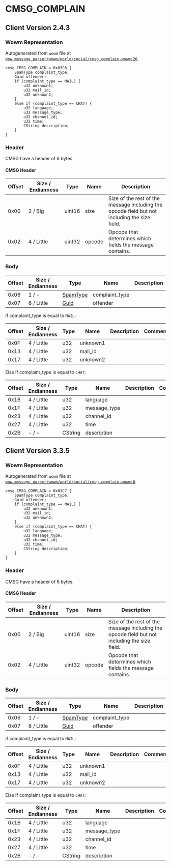 # CMSG_COMPLAIN

## Client Version 2.4.3

### Wowm Representation

Autogenerated from `wowm` file at [`wow_message_parser/wowm/world/social/cmsg_complain.wowm:26`](https://github.com/gtker/wow_messages/tree/main/wow_message_parser/wowm/world/social/cmsg_complain.wowm#L26).
```rust,ignore
cmsg CMSG_COMPLAIN = 0x03C6 {
    SpamType complaint_type;
    Guid offender;
    if (complaint_type == MAIL) {
        u32 unknown1;
        u32 mail_id;
        u32 unknown2;
    }
    else if (complaint_type == CHAT) {
        u32 language;
        u32 message_type;
        u32 channel_id;
        u32 time;
        CString description;
    }
}
```
### Header

CMSG have a header of 6 bytes.

#### CMSG Header

| Offset | Size / Endianness | Type   | Name   | Description |
| ------ | ----------------- | ------ | ------ | ----------- |
| 0x00   | 2 / Big           | uint16 | size   | Size of the rest of the message including the opcode field but not including the size field.|
| 0x02   | 4 / Little        | uint32 | opcode | Opcode that determines which fields the message contains.|

### Body

| Offset | Size / Endianness | Type | Name | Description | Comment |
| ------ | ----------------- | ---- | ---- | ----------- | ------- |
| 0x06 | 1 / - | [SpamType](spamtype.md) | complaint_type |  |  |
| 0x07 | 8 / Little | [Guid](../spec/packed-guid.md) | offender |  |  |

If complaint_type is equal to `MAIL`:

| Offset | Size / Endianness | Type | Name | Description | Comment |
| ------ | ----------------- | ---- | ---- | ----------- | ------- |
| 0x0F | 4 / Little | u32 | unknown1 |  |  |
| 0x13 | 4 / Little | u32 | mail_id |  |  |
| 0x17 | 4 / Little | u32 | unknown2 |  |  |

Else If complaint_type is equal to `CHAT`:

| Offset | Size / Endianness | Type | Name | Description | Comment |
| ------ | ----------------- | ---- | ---- | ----------- | ------- |
| 0x1B | 4 / Little | u32 | language |  |  |
| 0x1F | 4 / Little | u32 | message_type |  |  |
| 0x23 | 4 / Little | u32 | channel_id |  |  |
| 0x27 | 4 / Little | u32 | time |  |  |
| 0x2B | - / - | CString | description |  |  |

## Client Version 3.3.5

### Wowm Representation

Autogenerated from `wowm` file at [`wow_message_parser/wowm/world/social/cmsg_complain.wowm:8`](https://github.com/gtker/wow_messages/tree/main/wow_message_parser/wowm/world/social/cmsg_complain.wowm#L8).
```rust,ignore
cmsg CMSG_COMPLAIN = 0x03C7 {
    SpamType complaint_type;
    Guid offender;
    if (complaint_type == MAIL) {
        u32 unknown1;
        u32 mail_id;
        u32 unknown2;
    }
    else if (complaint_type == CHAT) {
        u32 language;
        u32 message_type;
        u32 channel_id;
        u32 time;
        CString description;
    }
}
```
### Header

CMSG have a header of 6 bytes.

#### CMSG Header

| Offset | Size / Endianness | Type   | Name   | Description |
| ------ | ----------------- | ------ | ------ | ----------- |
| 0x00   | 2 / Big           | uint16 | size   | Size of the rest of the message including the opcode field but not including the size field.|
| 0x02   | 4 / Little        | uint32 | opcode | Opcode that determines which fields the message contains.|

### Body

| Offset | Size / Endianness | Type | Name | Description | Comment |
| ------ | ----------------- | ---- | ---- | ----------- | ------- |
| 0x06 | 1 / - | [SpamType](spamtype.md) | complaint_type |  |  |
| 0x07 | 8 / Little | [Guid](../spec/packed-guid.md) | offender |  |  |

If complaint_type is equal to `MAIL`:

| Offset | Size / Endianness | Type | Name | Description | Comment |
| ------ | ----------------- | ---- | ---- | ----------- | ------- |
| 0x0F | 4 / Little | u32 | unknown1 |  |  |
| 0x13 | 4 / Little | u32 | mail_id |  |  |
| 0x17 | 4 / Little | u32 | unknown2 |  |  |

Else If complaint_type is equal to `CHAT`:

| Offset | Size / Endianness | Type | Name | Description | Comment |
| ------ | ----------------- | ---- | ---- | ----------- | ------- |
| 0x1B | 4 / Little | u32 | language |  |  |
| 0x1F | 4 / Little | u32 | message_type |  |  |
| 0x23 | 4 / Little | u32 | channel_id |  |  |
| 0x27 | 4 / Little | u32 | time |  |  |
| 0x2B | - / - | CString | description |  |  |

